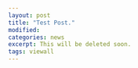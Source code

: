 ```yaml
---
layout: post
title: "Test Post."
modified: 
categories: news
excerpt: This will be deleted soon.
tags: viewall
---
```

